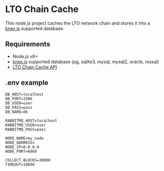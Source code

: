 # LTO Chain Cache
This node.js project caches the LTO network chain and stores it into a [knex.js]('https://knexjs.org) supported database.

## Requirements
- Node.js v8+
- [knex.js](http://knexjs.org) supported database (pg, sqlite3, mysql, mysql2, oracle, mssql)
- [LTO Chain Cache API](https://github.com/fexra/lto-chain-cache-api)
## .env example

```
DB_HOST=localhost
DB_PORT=3306
DB_USER=user
DB_PASS=pass
DB_NAME=db

RABBITMQ_HOST=localhost
RABBITMQ_USER=user
RABBITMQ_PASS=pass

NODE_NAME=my_node
NODE_ADDRESS=
NODE_IP=0.0.0.0
NODE_PORT=6869

COLLECT_BLOCKS=10000
TIMEOUT=10000
```